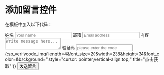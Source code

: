 # 添加留言控件

在模板中加入以下代码：

<form class="js-ajax-form" role="form" method="post" action="{:U('api/guestbook/addmsg')}">
    <label>姓名</label>
    <input type="text" class="span3" placeholder="Your name" name="full_name">
    <label>邮箱</label>
    <input type="email" class="span3" placeholder="Email address" name="email">
    <label>内容</label>
    <textarea class="span6" placeholder="Write message here..." name="msg"></textarea>
    <label>验证码</label>
    <input type="text" class="span3" placeholder="please enter the code" name="verify" autocomplete="off">
   {:sp_verifycode_img('length=4&font_size=20&width=238&height=34&font_color=&background=','style="cursor: pointer;vertical-align:top;" title="点击获取"')}
   <button type="submit" class="btn btn-primary js-ajax-submit">发送留言</button>
</form>
